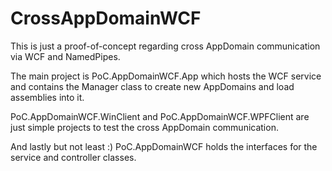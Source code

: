 CrossAppDomainWCF
=================

This is just a proof-of-concept regarding cross AppDomain communication via WCF and NamedPipes.

The main project is PoC.AppDomainWCF.App which hosts the WCF service and contains the Manager class to create new AppDomains and load assemblies into it.

PoC.AppDomainWCF.WinClient and PoC.AppDomainWCF.WPFClient are just simple projects to test the cross AppDomain communication.

And lastly but not least :) PoC.AppDomainWCF holds the interfaces for the service and controller classes.

